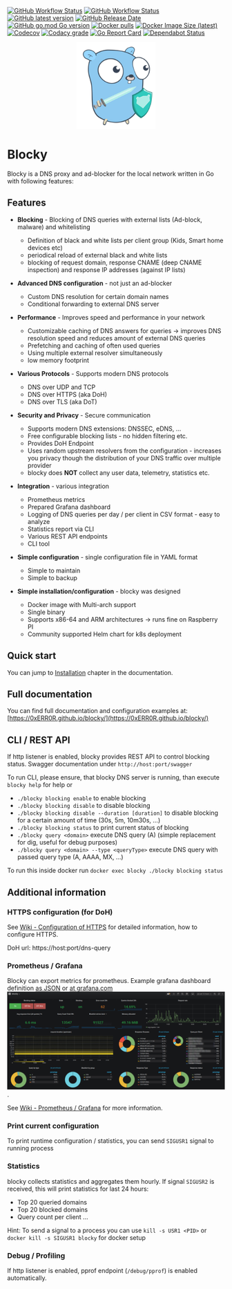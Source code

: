 [![GitHub Workflow Status](https://img.shields.io/github/workflow/status/0xERR0R/blocky/CI%20Build?label=CI%20Build "CI Build")](#)
[![GitHub Workflow Status](https://img.shields.io/github/workflow/status/0xERR0R/blocky/Release?label=Release "Release")](#)
[![GitHub latest version](https://img.shields.io/github/v/release/0xERR0R/blocky "Latest version")](https://github.com/0xERR0R/blocky/releases)
[![GitHub Release Date](https://img.shields.io/github/release-date/0xERR0R/blocky "Latest release date")](https://github.com/0xERR0R/blocky/releases)
[![GitHub go.mod Go version](https://img.shields.io/github/go-mod/go-version/0xERR0R/blocky "Go version")](#)
[![Docker pulls](https://img.shields.io/docker/pulls/spx01/blocky "Latest version")](https://hub.docker.com/r/spx01/blocky)
[![Docker Image Size (latest)](https://img.shields.io/docker/image-size/spx01/blocky/latest)](https://hub.docker.com/r/spx01/blocky)
[![Codecov](https://img.shields.io/codecov/c/gh/0xERR0R/blocky "Code coverage")](https://codecov.io/gh/0xERR0R/blocky)
[![Codacy grade](https://img.shields.io/codacy/grade/8fcd8f8420b8419c808c47af58ed9282 "Codacy grade")](#)
[![Go Report Card](https://goreportcard.com/badge/github.com/0xERR0R/blocky)](https://goreportcard.com/report/github.com/0xERR0R/blocky)
[![Dependabot Status](https://api.dependabot.com/badges/status?host=github&repo=0xERR0R/blocky)](https://dependabot.com)

<p align="center">
  <img height="200" src="https://github.com/0xERR0R/blocky/blob/master/docs/blocky.svg">
</p>

# Blocky

Blocky is a DNS proxy and ad-blocker for the local network written in Go with following features:

## Features

- **Blocking** - Blocking of DNS queries with external lists (Ad-block, malware) and whitelisting

  * Definition of black and white lists per client group (Kids, Smart home devices etc)
  * periodical reload of external black and white lists
  * blocking of request domain, response CNAME (deep CNAME inspection) and response IP addresses (against IP lists)

- **Advanced DNS configuration** - not just an ad-blocker

  * Custom DNS resolution for certain domain names
  * Conditional forwarding to external DNS server

- **Performance** - Improves speed and performance in your network

  * Customizable caching of DNS answers for queries -> improves DNS resolution speed and reduces amount of external DNS
    queries
  * Prefetching and caching of often used queries
  * Using multiple external resolver simultaneously
  * low memory footprint

- **Various Protocols** - Supports modern DNS protocols

  * DNS over UDP and TCP
  * DNS over HTTPS (aka DoH)
  * DNS over TLS (aka DoT)

- **Security and Privacy** - Secure communication

  * Supports modern DNS extensions: DNSSEC, eDNS, ...
  * Free configurable blocking lists - no hidden filtering etc.
  * Provides DoH Endpoint
  * Uses random upstream resolvers from the configuration - increases you privacy though the distribution of your DNS
    traffic over multiple provider
  * blocky does **NOT** collect any user data, telemetry, statistics etc.

- **Integration** - various integration

  * Prometheus metrics
  * Prepared Grafana dashboard
  * Logging of DNS queries per day / per client in CSV format - easy to analyze
  * Statistics report via CLI
  * Various REST API endpoints
  * CLI tool

- **Simple configuration** - single configuration file in YAML format

  * Simple to maintain
  * Simple to backup

- **Simple installation/configuration** - blocky was designed

  * Docker image with Multi-arch support
  * Single binary
  * Supports x86-64 and ARM architectures -> runs fine on Raspberry PI
  * Community supported Helm chart for k8s deployment

## Quick start

You can jump to [Installation](https://0xerr0r.github.io/blocky/installation/) chapter in the documentation.

## Full documentation

You can find full documentation and configuration examples
at: [https://0xERR0R.github.io/blocky/](https://0xERR0R.github.io/blocky/)

## CLI / REST API

If http listener is enabled, blocky provides REST API to control blocking status. Swagger documentation
under `http://host:port/swagger`

To run CLI, please ensure, that blocky DNS server is running, than execute `blocky help` for help or

- `./blocky blocking enable` to enable blocking
- `./blocky blocking disable` to disable blocking
- `./blocky blocking disable --duration [duration]` to disable blocking for a certain amount of time (30s, 5m, 10m30s,
  ...)
- `./blocky blocking status` to print current status of blocking
- `./blocky query <domain>` execute DNS query (A) (simple replacement for dig, useful for debug purposes)
- `./blocky query <domain> --type <queryType>` execute DNS query with passed query type (A, AAAA, MX, ...)

To run this inside docker run `docker exec blocky ./blocky blocking status`

## Additional information

### HTTPS configuration (for DoH)
See [Wiki - Configuration of HTTPS](https://github.com/0xERR0R/blocky/wiki/Configuration-of-HTTPS-for-DoH-and-Rest-API) for detailed information, how to configure HTTPS.

DoH url: https://host:port/dns-query

### Prometheus / Grafana

Blocky can export metrics for prometheus. Example grafana dashboard definition [as JSON](docs/blocky-grafana.json)
or [at grafana.com](https://grafana.com/grafana/dashboards/13768)
![grafana-dashboard](docs/grafana-dashboard.png).

See [Wiki - Prometheus / Grafana](https://github.com/0xERR0R/blocky/wiki/Prometheus---Grafana-integration) for more
information.


### Print current configuration
To print runtime configuration / statistics, you can send `SIGUSR1` signal to running process

### Statistics
blocky collects statistics and aggregates them hourly. If signal `SIGUSR2` is received, this will print statistics for last 24 hours:
* Top 20 queried domains
* Top 20 blocked domains
* Query count per client
...

Hint: To send a signal to a process you can use `kill -s USR1 <PID>` or `docker kill -s SIGUSR1 blocky` for docker setup

### Debug / Profiling
If http listener is enabled, pprof endpoint (`/debug/pprof`) is enabled automatically.
